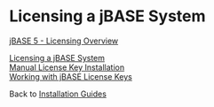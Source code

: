 # Licensing a jBASE System

<PageHeader />

[jBASE 5 - Licensing Overview](./jbase-5-licensing/README.md)

[Licensing a jBASE System](./licensing-a-jbase-system/README.md)  
[Manual License Key Installation](./manual-license-key-installation/README.md)  
[Working with jBASE License Keys](./working-with-jbase-license-keys/README.md)  

Back to [Installation Guides](./../README.md)

<PageFooter />
